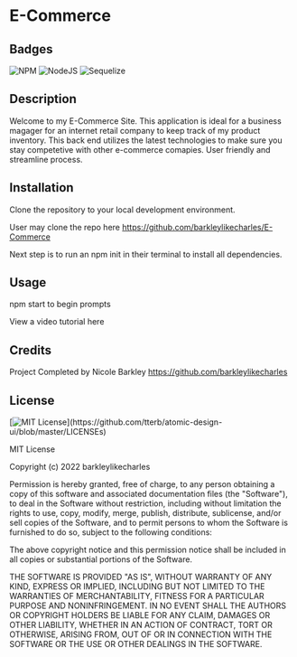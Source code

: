 # E-Commerce

## Badges
![NPM](https://img.shields.io/badge/npm-CB3837?style=plastic&logo=npm&logoColor=white)
![NodeJS](https://img.shields.io/badge/node-6DA55F?style=plastic&logo=node.js&logoColor=white)
![Sequelize](https://img.shields.io/badge/sequelize-6DA55F?style=plastic&logo=sequelize&logoColor=white)

## Description
Welcome to my E-Commerce Site.  This application is ideal for a business magager for an internet retail company to keep track of my product inventory.  This back end utilizes the latest technologies to make sure you stay competetive with other e-commerce comapies. User friendly and streamline process.

## Installation 
Clone the repository to your local development environment. 

User may clone the repo here https://github.com/barkleylikecharles/E-Commerce

Next step is to run an npm init in their terminal to install all dependencies.

## Usage
npm start to begin prompts

View a video tutorial here 

## Credits
Project Completed by Nicole Barkley https://github.com/barkleylikecharles 

## License
[![MIT License](https://img.shields.io/apm/l/atomic-design-ui.svg?)](https://github.com/tterb/atomic-design-ui/blob/master/LICENSEs)

MIT License

Copyright (c) 2022 barkleylikecharles

Permission is hereby granted, free of charge, to any person obtaining a copy
of this software and associated documentation files (the "Software"), to deal
in the Software without restriction, including without limitation the rights
to use, copy, modify, merge, publish, distribute, sublicense, and/or sell
copies of the Software, and to permit persons to whom the Software is
furnished to do so, subject to the following conditions:

The above copyright notice and this permission notice shall be included in all
copies or substantial portions of the Software.

THE SOFTWARE IS PROVIDED "AS IS", WITHOUT WARRANTY OF ANY KIND, EXPRESS OR
IMPLIED, INCLUDING BUT NOT LIMITED TO THE WARRANTIES OF MERCHANTABILITY,
FITNESS FOR A PARTICULAR PURPOSE AND NONINFRINGEMENT. IN NO EVENT SHALL THE
AUTHORS OR COPYRIGHT HOLDERS BE LIABLE FOR ANY CLAIM, DAMAGES OR OTHER
LIABILITY, WHETHER IN AN ACTION OF CONTRACT, TORT OR OTHERWISE, ARISING FROM,
OUT OF OR IN CONNECTION WITH THE SOFTWARE OR THE USE OR OTHER DEALINGS IN THE
SOFTWARE.